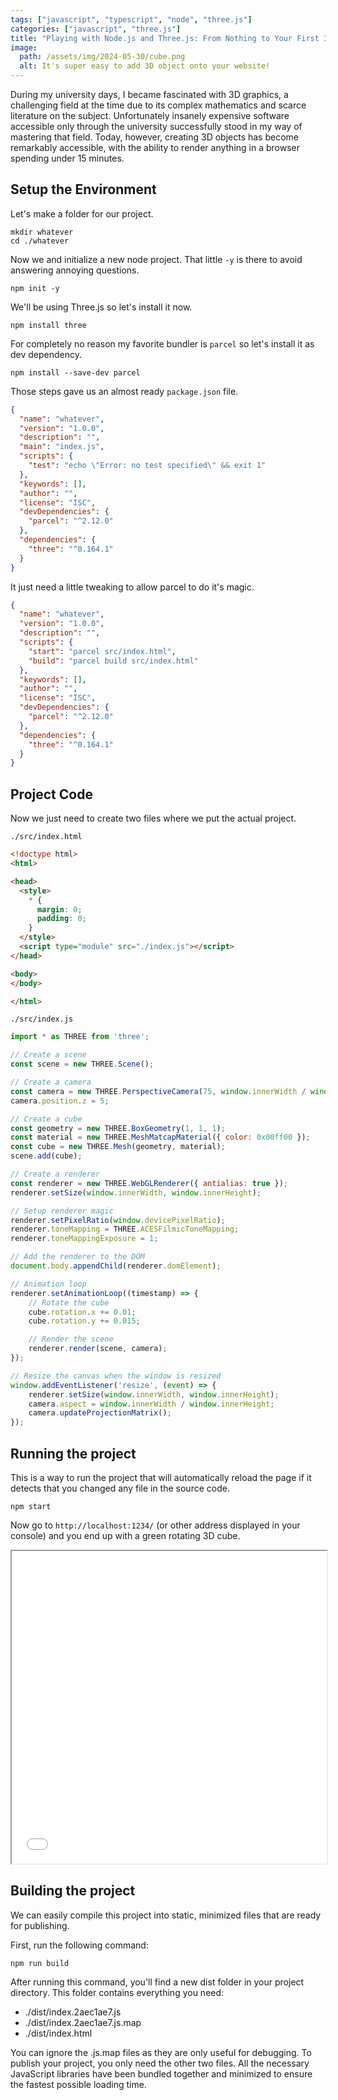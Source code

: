 ```yaml
---
tags: ["javascript", "typescript", "node", "three.js"]
categories: ["javascript", "three.js"]
title: "Playing with Node.js and Three.js: From Nothing to Your First 3D Web Project in 15 Minutes"
image:
  path: /assets/img/2024-05-30/cube.png
  alt: It's super easy to add 3D object onto your website!
---
```

During my university days, I became fascinated with 3D graphics, a challenging field at the time due to its complex mathematics and scarce literature on the subject. Unfortunately insanely expensive software accessible only through the university successfully stood in my way of mastering that field. Today, however, creating 3D objects has become remarkably accessible, with the ability to render anything in a browser spending under 15 minutes.

## Setup the Environment

Let's make a folder for our project.

```terminal
mkdir whatever
cd ./whatever
```

Now we and initialize a new node project. That little `-y` is there to avoid answering annoying questions.

```terminal
npm init -y
```

We'll be using Three.js so let's install it now.

```terminal
npm install three
```

For completely no reason my favorite bundler is `parcel` so let's install it as dev dependency. 

```terminal
npm install --save-dev parcel
```
Those steps gave us an almost ready `package.json` file.

```json
{
  "name": "whatever",
  "version": "1.0.0",
  "description": "",
  "main": "index.js",
  "scripts": {
    "test": "echo \"Error: no test specified\" && exit 1"
  },
  "keywords": [],
  "author": "",
  "license": "ISC",
  "devDependencies": {
    "parcel": "^2.12.0"
  },
  "dependencies": {
    "three": "^0.164.1"
  }
}
```
It just need a little tweaking to allow parcel to do it's magic.

```json
{
  "name": "whatever",
  "version": "1.0.0",
  "description": "",
  "scripts": {
    "start": "parcel src/index.html", 
    "build": "parcel build src/index.html"
  },
  "keywords": [],
  "author": "",
  "license": "ISC",
  "devDependencies": {
    "parcel": "^2.12.0"
  },
  "dependencies": {
    "three": "^0.164.1"
  }
}
```

## Project Code

Now we just need to create two files where we put the actual project.

 `./src/index.html`
```html
<!doctype html>
<html>

<head>
  <style>
    * {
      margin: 0;
      padding: 0;
    }
  </style>
  <script type="module" src="./index.js"></script>
</head>

<body>
</body>

</html>
```

`./src/index.js`
```javascript
import * as THREE from 'three';

// Create a scene
const scene = new THREE.Scene();

// Create a camera
const camera = new THREE.PerspectiveCamera(75, window.innerWidth / window.innerHeight, 0.1, 1000);
camera.position.z = 5;

// Create a cube
const geometry = new THREE.BoxGeometry(1, 1, 1);
const material = new THREE.MeshMatcapMaterial({ color: 0x00ff00 });
const cube = new THREE.Mesh(geometry, material);
scene.add(cube);

// Create a renderer
const renderer = new THREE.WebGLRenderer({ antialias: true });
renderer.setSize(window.innerWidth, window.innerHeight);

// Setup renderer magic
renderer.setPixelRatio(window.devicePixelRatio);
renderer.toneMapping = THREE.ACESFilmicToneMapping;
renderer.toneMappingExposure = 1;

// Add the renderer to the DOM
document.body.appendChild(renderer.domElement);

// Animation loop
renderer.setAnimationLoop((timestamp) => {
    // Rotate the cube
    cube.rotation.x += 0.01;
    cube.rotation.y += 0.015;

    // Render the scene
    renderer.render(scene, camera);
});

// Resize the canvas when the window is resized
window.addEventListener('resize', (event) => {
    renderer.setSize(window.innerWidth, window.innerHeight);
    camera.aspect = window.innerWidth / window.innerHeight;
    camera.updateProjectionMatrix();
});

```
## Running the project

This is a way to run the project that will automatically reload the page if it detects that you changed any file in the source code.

```terminal
npm start
```

Now go to `http://localhost:1234/` (or other address displayed in your console) and you end up with a green rotating 3D cube.

<iframe src="/assets/show/2024-05-30/cube.html" width="100%" height="500px"></iframe>

## Building the project

We can easily compile this project into static, minimized files that are ready for publishing.

First, run the following command:

```terminal
npm run build
```

After running this command, you'll find a new dist folder in your project directory. This folder contains everything you need:

- ./dist/index.2aec1ae7.js
- ./dist/index.2aec1ae7.js.map
- ./dist/index.html

You can ignore the .js.map files as they are only useful for debugging. To publish your project, you only need the other two files. All the necessary JavaScript libraries have been bundled together and minimized to ensure the fastest possible loading time.